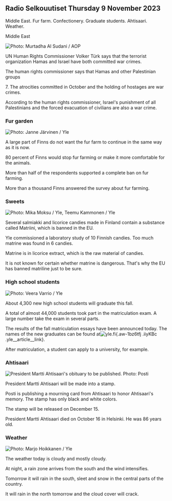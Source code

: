 ## Radio Selkouutiset Thursday 9 November 2023

Middle East. Fur farm. Confectionery. Graduate students. Ahtisaari. Weather.

Middle East

![ Photo: Murtadha Al Sudani / AOP](https://images.cdn.yle.fi/image/upload/c_crop,h_3078,w_5472,x_0,y_570/ar_1.7777777777777777,c_fill,g_faces,h_675,w_1200/dpr_1.0/q_auto:eco/f_auto/fl_lossy/v1699096585/39-11958306546279b91a3b)

UN Human Rights Commissioner Volker Türk says that the terrorist organization Hamas and Israel have both committed war crimes.

The human rights commissioner says that Hamas and other Palestinian groups

7\. The atrocities committed in October and the holding of hostages are war crimes.

According to the human rights commissioner, Israel's punishment of all Palestinians and the forced evacuation of civilians are also a war crime.

### Fur garden

![ Photo: Janne Järvinen / Yle](https://images.cdn.yle.fi/image/upload/c_crop,h_4024,w_7154,x_3,y_757/ar_1.7777777777777777,c_fill,g_faces,h_675,w_1200/dpr_1.0/q_auto:eco/f_auto/fl_lossy/v1696520411/39-1181991651ed3e183fc7)

A large part of Finns do not want the fur farm to continue in the same way as it is now.

80 percent of Finns would stop fur farming or make it more comfortable for the animals.

More than half of the respondents supported a complete ban on fur farming.

More than a thousand Finns answered the survey about fur farming.

### Sweets

![ Photo: Mika Moksu / Yle, Teemu Kammonen / Yle](https://images.cdn.yle.fi/image/upload/c_crop,h_1814,w_3217,x_0,y_0/ar_1.7777777777777777,c_fill,g_faces,h_675,w_1200/dpr_1.0/q_auto:eco/f_auto/fl_lossy/v1699517933/39-1197951654c95aa03257)

Several salmiakki and licorice candies made in Finland contain a substance called Matriini, which is banned in the EU.

Yle commissioned a laboratory study of 10 Finnish candies. Too much matrine was found in 6 candies.

Matrine is in licorice extract, which is the raw material of candies.

It is not known for certain whether matrine is dangerous. That's why the EU has banned matriline just to be sure.

### High school students

![ Photo: Veera Varrio / Yle](https://images.cdn.yle.fi/image/upload/c_crop,h_1080,w_1919,x_0,y_0/ar_1.7777777777777777,c_fill,g_faces,h_675,w_1200/dpr_1.0/q_auto:eco/f_auto/fl_lossy/v1699354150/39-11968216549e8120dbd8)

About 4,300 new high school students will graduate this fall.

A total of almost 44,000 students took part in the matriculation exam. A large number take the exam in several parts.

The results of the fall matriculation essays have been announced today. The names of the new graduates can be found at![yle.fi](https://yle.fi/a/74-20057938){.aw-1bz6tfj .iiyKBc .yle__article__link}.

After matriculation, a student can apply to a university, for example.

### Ahtisaari

![President Martti Ahtisaari's obituary to be published. Photo: Posti](https://images.cdn.yle.fi/image/upload/c_crop,h_839,w_1497,x_0,y_0/ar_1.7777777777777777,c_fill,g_faces,h_675,w_1200/dpr_1.0/q_auto:eco/f_auto/fl_lossy/v1699530416/39-1198123654cc6189c3ab)

President Martti Ahtisaari will be made into a stamp.

Posti is publishing a mourning card from Ahtisaari to honor Ahtisaari's memory. The stamp has only black and white colors.

The stamp will be released on December 15.

President Martti Ahtisaari died on October 16 in Helsinki. He was 86 years old.

### Weather

![ Photo: Marjo Hoikkanen / Yle](https://images.cdn.yle.fi/image/upload/c_crop,h_1080,w_1919,x_0,y_0/ar_1.7777777777777777,c_fill,g_faces,h_675,w_1200/dpr_1.0/q_auto:eco/f_auto/fl_lossy/v1699507570/39-1197896654c6d10b133e)

The weather today is cloudy and mostly cloudy.

At night, a rain zone arrives from the south and the wind intensifies.

Tomorrow it will rain in the south, sleet and snow in the central parts of the country.

It will rain in the north tomorrow and the cloud cover will crack.